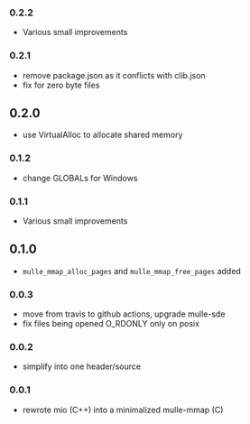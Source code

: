 ### 0.2.2

* Various small improvements

### 0.2.1

* remove package.json as it conflicts with clib.json
* fix for zero byte files

## 0.2.0

* use VirtualAlloc to allocate shared memory


### 0.1.2

* change GLOBALs for Windows

### 0.1.1

* Various small improvements

## 0.1.0

* ``mulle_mmap_alloc_pages`` and ``mulle_mmap_free_pages`` added


### 0.0.3

* move from travis to github actions, upgrade mulle-sde
* fix files being opened O_RDONLY only on posix

### 0.0.2

* simplify into one header/source

### 0.0.1

* rewrote mio (C++) into a minimalized mulle-mmap (C)
